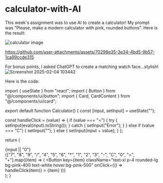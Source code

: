 # calculator-with-AI
This week's assignment was to use AI to create a calculator!
My prompt was "Please, make a modern calculator with pink, rounded buttons".
Here is the result:

![calculator image](https://github.com/user-attachments/assets/434ae530-d3ea-40df-8067-5fc19495b551)



https://github.com/user-attachments/assets/70298e35-3e34-4bd5-9b57-1ca99ccde315

For bonus points, I asked ChatGPT to create a matching watch face...stylish!
![Screenshot 2025-02-04 103442](https://github.com/user-attachments/assets/b5e04872-78ee-461f-a324-480f739c3488)


Here is the code:

import { useState } from "react";
import { Button } from "@/components/ui/button";
import { Card, CardContent } from "@/components/ui/card";

export default function Calculator() {
  const [input, setInput] = useState("");

  const handleClick = (value) => {
    if (value === "=") {
      try {
        setInput(eval(input).toString());
      } catch {
        setInput("Error");
      }
    } else if (value === "C") {
      setInput("");
    } else {
      setInput(input + value);
    }
  };

  return (
    <div className="flex justify-center items-center min-h-screen bg-gradient-to-br from-pink-300 to-blue-300">
      <Card className="p-4 bg-white shadow-lg rounded-2xl w-72">
        <CardContent className="text-center">
          <div className="text-2xl bg-gray-200 p-3 rounded-md mb-3">{input || "0"}</div>
          <div className="grid grid-cols-4 gap-2">
            {["7", "8", "9", "/", "4", "5", "6", "*", "1", "2", "3", "-", "C", "0", "=", "+"].map((item) => (
              <Button
                key={item}
                className="text-xl p-4 rounded-lg bg-pink-400 text-white hover:bg-pink-500"
                onClick={() => handleClick(item)}
              >
                {item}
              </Button>
            ))}
          </div>
        </CardContent>
      </Card>
    </div>
  );
}
